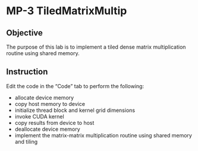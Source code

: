 # MP-3 TiledMatrixMultip

## Objective

The purpose of this lab is to implement a tiled dense matrix multiplication routine using shared memory.

## Instruction

Edit the code in the “Code” tab to perform the following:

- allocate device memory
- copy host memory to device
- initialize thread block and kernel grid dimensions
- invoke CUDA kernel
- copy results from device to host
- deallocate device memory
- implement the matrix-matrix multiplication routine using shared memory and tiling
